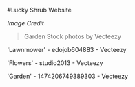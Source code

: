 #Lucky Shrub Website

_Image Credit_

> Garden Stock photos by Vecteezy

'Lawnmower' - edojob604883 - Vecteezy

'Flowers' - studio2013 - Vecteezy

'Garden' - 1474206749389303 - Vecteezy
